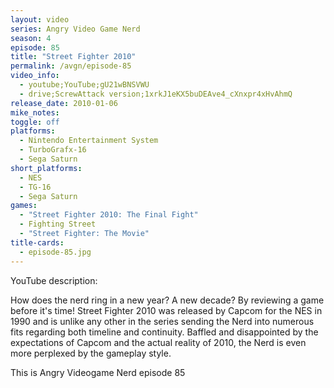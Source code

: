 ```yaml
---
layout: video
series: Angry Video Game Nerd
season: 4
episode: 85
title: "Street Fighter 2010"
permalink: /avgn/episode-85
video_info:
  - youtube;YouTube;gU21wBNSVWU
  - drive;ScrewAttack version;1xrkJ1eKX5buDEAve4_cXnxpr4xHvAhmQ
release_date: 2010-01-06
mike_notes:
toggle: off
platforms:
  - Nintendo Entertainment System
  - TurboGrafx-16
  - Sega Saturn
short_platforms:
  - NES
  - TG-16
  - Sega Saturn
games:
  - "Street Fighter 2010: The Final Fight"
  - Fighting Street
  - "Street Fighter: The Movie"
title-cards:
  - episode-85.jpg
---
```


<p class="yt-description">YouTube description:</p>

How does the nerd ring in a new year? A new decade? By reviewing a game before it's time! Street Fighter 2010 was released by Capcom for the NES in 1990 and is unlike any other in the series sending the Nerd into numerous fits regarding both timeline and continuity. Baffled and disappointed by the expectations of Capcom and the actual reality of 2010, the Nerd is even more perplexed by the gameplay style.

This is Angry Videogame Nerd episode 85